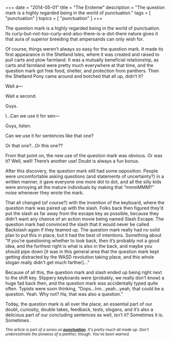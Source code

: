 +++
date        = "2014-05-01"
title       = "The Eroteme"
description = "The question mark is a highly regarded being in the world of punctuation."
tags        = [ "punctuation" ]
topics      = [ "punctuation" ]
+++

The question mark is a highly regarded being in the world of punctuation. Its curly-but-not-too-curly-and-also-there-is-a-dot-there nature gives it that aura of superior breeding that ampersands can only wish for.

Of course, things weren’t always so easy for the question mark. It made its first appearance in the Shetland Isles, where it was created and raised to pull carts and plow farmland. It was a mutually beneficial relationship, as carts and farmland were pretty much everywhere at that time, and the question mark got free food, shelter, and protection from panthers. Then the Shetland Pony came around and botched that all up, didn’t it?

Wait a—

Wait a second.

Guys.

I…Can we use it for sen—

Guys, listen.

Can we use it for sentences like that one?

Or that one?…Or this one??

From that point on, the new use of the question mark was obvious. Or was it? Well, well! There’s another use! Doubt is always a fun bonus.

After this discovery, the question mark still had some opposition. People were uncomfortable asking questions (and statements of uncertainty?) in a written manner, it gave everyone one more dot to dot, and all the silly kids were annoying all the mature individuals by making that “mmmMMM?” noise whenever they wrote the mark.

That all changed (of course?) with the invention of the keyboard, where the question mark was paired up with the slash. Folks back then figured they’d put the slash as far away from the escape key as possible, because they didn’t want any chance of an action movie being named Slash Escape. The question mark had convinced the slash that it would never be called Backslash again if they teamed up. The question mark really had no solid plan to put this in place, but it had the best of intentions. Something about “If you’re questioning whether to look back, then it’s probably not a good idea, and the furthest right is what is also in the back, and maybe you should pipe down [it was in this general area that the question mark kept getting distracted by the WASD revolution taking place, and this whole slogan really didn't get much farther]…”

Because of all this, the question mark and slash ended up being right next to the shift key. Slippery keyboards were (probably, we really don’t know) a huge fad back then, and the question mark was accidentally typed quite often. Typists were soon thinking, “Oops…hm…yeah…yeah, that could be a question. Yeah. Why not? Ha, that was also a question.”

Today, the question mark is all over the place, an essential part of our doubt, curiosity, double takes, feedback, tests, slogans, and it’s also a delicious part of our concluding sentences as well, isn’t it? Sometimes it is. Sometimes.



<sub><em>This article is part of a series on [**punctuation**](/tags/punctuation). It's pretty much all made up. Don't underestimate the prowess of a panther, though. You've been warned.</em></sub>
